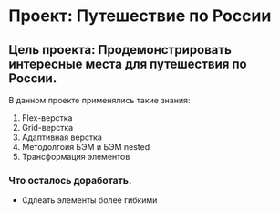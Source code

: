 # Проект: Путешествие по России

## Цель проекта: Продемонстрировать интересные места для путешествия по России. 

В данном проекте применялись такие знания:
1. Flex-верстка
2. Grid-верстка
3. Адаптивная верстка
4. Методолгоия БЭМ и БЭМ nested
5. Трансформация элементов

### Что осталось доработать.

* Сдлеать элементы более гибкими
